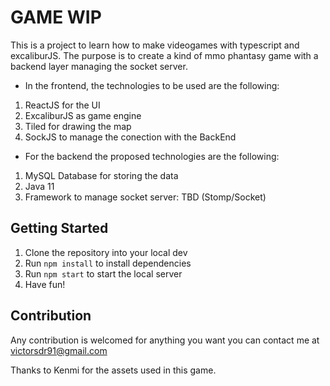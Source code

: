# GAME WIP
This is a project to learn how to make videogames with typescript and excaliburJS. The purpose is to create a kind of mmo phantasy game with a backend layer managing the socket server. 

- In the frontend, the technologies to be used are the following:
1. ReactJS for the UI
2. ExcaliburJS as game engine
3. Tiled for drawing the map
4. SockJS to manage the conection with the BackEnd

- For the backend the proposed technologies are the following:
1. MySQL Database for storing the data
2. Java 11
3. Framework to manage socket server: TBD (Stomp/Socket)

## Getting Started

1. Clone the repository into your local dev
3. Run `npm install` to install dependencies
4. Run `npm start` to start the local server
5. Have fun!

## Contribution
Any contribution is welcomed for anything you want you can contact me at victorsdr91@gmail.com


Thanks to Kenmi for the assets used in this game.
